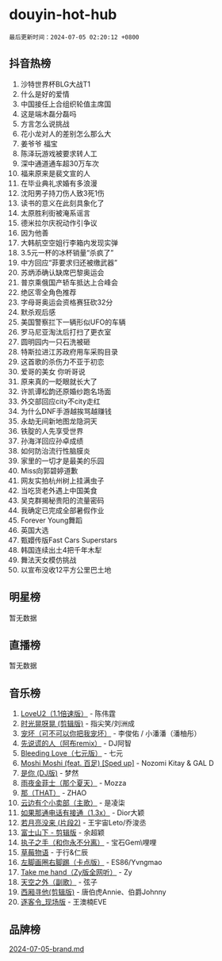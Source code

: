 # douyin-hot-hub

`最后更新时间：2024-07-05 02:20:12 +0800`

## 抖音热榜

1. 沙特世界杯BLG大战T1
1. 什么是好的爱情
1. 中国接任上合组织轮值主席国
1. 这是端木磊分磊吗
1. 方言怎么说挑战
1. 花小龙对人的差别怎么那么大
1. 姜爷爷 福宝
1. 陈泽玩游戏被要求转人工
1. 深中通道通车超30万车次
1. 福来原来是裴文宣的人
1. 在毕业典礼求婚有多浪漫
1. 沈阳男子持刀伤人致3死1伤
1. 读书的意义在此刻具象化了
1. 太原胜利街被淹系谣言
1. 德米拉尔庆祝动作引争议
1. 因为他善
1. 大韩航空空姐行李箱内发现实弹
1. 3.5元一杯的冰杯销量“杀疯了”
1. 中方回应“菲要求归还被缴武器”
1. 苏炳添确认缺席巴黎奥运会
1. 普京乘俄国产轿车抵达上合峰会
1. 绝区零全角色推荐
1. 字母哥奥运会资格赛狂砍32分
1. 默杀观后感
1. 美国警察拦下一辆形似UFO的车辆
1. 罗马尼亚淘汰后打扫了更衣室
1. 圆明园内一只石洗被砸
1. 特斯拉进江苏政府用车采购目录
1. 这首歌的杀伤力不亚于初恋
1. 爱哥的美女 你听哥说
1. 原来真的一眨眼就长大了
1. 许凯谭松韵还原婚纱跑名场面
1. 外交部回应city不city走红
1. 为什么DNF手游越挨骂越赚钱
1. 永劫无间新地图龙隐洞天
1. 铁腚的人先享受世界
1. 孙海洋回应孙卓成绩
1. 如何防治流行性脑膜炎
1. 家里的一切才是最美的乐园
1. Miss向郭碧婷道歉
1. 网友实拍杭州树上挂满虫子
1. 当吃货老外遇上中国美食
1. 吴克群揭秘贵阳的流量密码
1. 我确定已完成全部暑假作业
1. Forever Young舞蹈
1. 英国大选
1. 甄嬛传版Fast Cars Superstars
1. 韩国连续出土4把千年木犁
1. 舞法天女模仿挑战
1. 以宣布没收12平方公里巴土地

## 明星榜

暂无数据

## 直播榜

暂无数据

## 音乐榜

1. [LoveU2（1.1倍速版）](https://sf5-hl-cdn-tos.douyinstatic.com/obj/tos-cn-ve-2774/oQMeDffLaEmgMwgCOEMAFCI6INzoFPgWdD0rsa) - 陈伟霆
1. [时光晃呀晃 (剪辑版)](https://sf3-cdn-tos.douyinstatic.com/obj/tos-cn-ve-2774/o8ACeQem3gwI1x3GIYGAfKG0LJebKFRJDwRwyW) - 指尖笑/刘洲成
1. [宠坏（可不可以你把我宠坏）](https://sf5-hl-cdn-tos.douyinstatic.com/obj/tos-cn-ve-2774/ocWI8ft2gd0rAfXKzvKGeMQM6fVLTLfA8UJzwl) - 李俊佑 / 小潘潘（潘柚彤）
1. [先说谎的人（阿布remix）](https://sf5-hl-cdn-tos.douyinstatic.com/obj/tos-cn-ve-2774/owQtOFmAzBgxBKDOYfeCTQTgE9cDORrOQqmCZy) - DJ阿智
1. [Bleeding Love（七元版）](https://sf5-hl-cdn-tos.douyinstatic.com/obj/tos-cn-ve-2774/oEgC9eZFHQ1MfSRnrfkzFp8AayDWqAQMABBgUs) - 七元
1. [Moshi Moshi (feat. 百足) [Sped up]](https://sf5-hl-cdn-tos.douyinstatic.com/obj/tos-cn-ve-2774/ocCPFQcXJLeroaIdQLIGAoeeYM3OAUYGDguHXz) - Nozomi Kitay & GAL D
1. [是你 (DJ版)](https://sf5-hl-cdn-tos.douyinstatic.com/obj/tos-cn-ve-2774/1ec766e572b34c42853ce6315d426850) - 梦然
1. [雨夜金菲士（那个夏天）](https://sf5-hl-cdn-tos.douyinstatic.com/obj/tos-cn-ve-2774/osPmPLDWQBBE2Z6bftCgYwkFaF4pEYEneXaZQs) - Mozza
1. [那（THAT）](https://sf5-hl-cdn-tos.douyinstatic.com/obj/tos-cn-ve-2774/oIIWGeBZCnlGx9tl0gFlCfwlQbj7QWAD8HYAGg) - ZHAO
1. [云边有个小卖部（主歌）](https://sf5-hl-cdn-tos.douyinstatic.com/obj/tos-cn-ve-2774/okvgzOZylLA4WYUHkAhpy5DrCiqAmBjiMIkJp) - 是凌柒
1. [如果那通电话有接通（1.3x）](https://sf5-hl-cdn-tos.douyinstatic.com/obj/tos-cn-ve-2774/ocJeJKhUhAJG8EYZiEFfGFAPkD3beMQ5mwDv1e) - Dior大颖
1. [若月亮没来 (片段2)](https://sf3-cdn-tos.douyinstatic.com/obj/tos-cn-ve-2774/ocQavLLjkCOeDxGyYeIMGgNAIwJ0QXE1Ve3Fzv) - 王宇宙Leto/乔浚丞
1. [富士山下 - 剪辑版](https://sf5-hl-cdn-tos.douyinstatic.com/obj/tos-cn-ve-2774/o4QGmeUZhQXvtC5BDkogeQni8WbdCBUJEYI12v) - 余超颖
1. [执子之手（和你永不分离）](https://sf3-cdn-tos.douyinstatic.com/obj/tos-cn-ve-2774/oU4mUWISThYfqtA61VOl8PAQGeK2LGGQfFCZfY) - 宝石Gem\哩哩
1. [草莓物语](https://sf3-cdn-tos.douyinstatic.com/obj/tos-cn-ve-2774/okynhJ7jEAIIZBfsLgYMEI8QC3WbQNN66RKzhT) - 于行&仁辰
1. [左脚画圈右脚踢（卡点版）](https://sf3-cdn-tos.douyinstatic.com/obj/tos-cn-ve-2774/oAoAIr8BJv8B7W4CEBMsaSfDWrAiF4izwIDMJg) - ES86/Yvngmao
1. [Take me hand（Zy版全网听）](https://sf3-cdn-tos.douyinstatic.com/obj/tos-cn-ve-2774/owyUoUuVpA1I7BiszAYMSqbGseWQw8P7Ea2BiR) - Zy
1. [天空之外（副歌）](https://sf5-hl-cdn-tos.douyinstatic.com/obj/tos-cn-ve-2774/oAYn0BTp8jS8iSyZSHMUWAikyvAWI1c7aiJTr) - 弦子
1. [西厢寻他(剪辑版)](https://sf3-cdn-tos.douyinstatic.com/obj/tos-cn-ve-2774/oUsAVfAQKlRNxEv5qxvIB8o5qmIWUcXbzJKJhw) - 唐伯虎Annie、伯爵Johnny
1. [逐客令_现场版](https://sf3-cdn-tos.douyinstatic.com/obj/tos-cn-ve-2774/okjvqFftEMAIgLPvI8f4MT5CZVyxmDQdBOwjBv) - 王澳楠EVE

## 品牌榜

[2024-07-05-brand.md](2024-07-05-brand.md)
